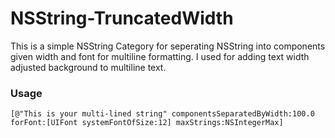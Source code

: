 NSString-TruncatedWidth
=======================

This is a simple NSString Category for seperating NSString into components given width and font for multiline formatting. I used for adding text width adjusted background to multiline text.

### Usage
	[@"This is your multi-lined string" componentsSeparatedByWidth:100.0 forFont:[UIFont systemFontOfSize:12] maxStrings:NSIntegerMax]